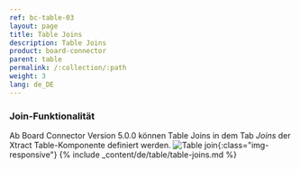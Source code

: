 ```yaml
---
ref: bc-table-03
layout: page
title: Table Joins
description: Table Joins
product: board-connector
parent: table
permalink: /:collection/:path
weight: 3
lang: de_DE
---
```

### Join-Funktionalität
Ab Board Connector Version 5.0.0 können Table Joins in dem Tab *Joins* der Xtract Table-Komponente definiert werden.
![Table join ](/img/content/table-join-tab.png){:class="img-responsive"}
{% include _content/de/table/table-joins.md  %}


 
 
  

